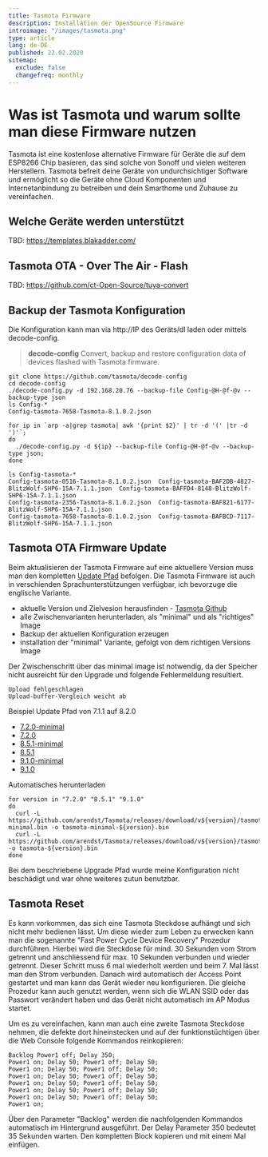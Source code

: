 ```yaml
---
title: Tasmota Firmware
description: Installation der OpenSource Firmware
introimage: "/images/tasmota.png"
type: article
lang: de-DE
published: 22.02.2020
sitemap:
  exclude: false
  changefreq: monthly
---
```

# Was ist Tasmota und warum sollte man diese Firmware nutzen
Tasmota ist eine kostenlose alternative Firmware für Geräte die auf dem ESP8266 Chip basieren, das sind solche von Sonoff und vielen weiteren Herstellern. Tasmota befreit deine Geräte von undurchsichtiger Software und ermöglicht so die Geräte ohne Cloud Komponenten und Internetanbindung zu betreiben und dein Smarthome und Zuhause zu vereinfachen.

<TOC />

## Welche Geräte werden unterstützt
TBD: https://templates.blakadder.com/


## Tasmota OTA - Over The Air - Flash
TBD: https://github.com/ct-Open-Source/tuya-convert

## Backup der Tasmota Konfiguration
Die Konfiguration kann man via http://IP des Geräts/dl laden oder mittels decode-config.

>**decode-config**
> Convert, backup and restore configuration data of devices flashed with Tasmota firmware.

```shell
git clone https://github.com/tasmota/decode-config
cd decode-config
./decode-config.py -d 192.168.20.76 --backup-file Config-@H-@f-@v --backup-type json
ls Config-*
Config-tasmota-7658-Tasmota-8.1.0.2.json
```

```shell
for ip in `arp -a|grep tasmota| awk '{print $2}' | tr -d '(' |tr -d ')'`;
do 
  ./decode-config.py -d ${ip} --backup-file Config-@H-@f-@v --backup-type json;
done

ls Config-tasmota-*
Config-tasmota-0516-Tasmota-8.1.0.2.json  Config-tasmota-BAF2DB-4827-BlitzWolf-SHP6-15A-7.1.1.json  Config-tasmota-BAFFD4-8148-BlitzWolf-SHP6-15A-7.1.1.json
Config-tasmota-2356-Tasmota-8.1.0.2.json  Config-tasmota-BAF821-6177-BlitzWolf-SHP6-15A-7.1.1.json
Config-tasmota-7658-Tasmota-8.1.0.2.json  Config-tasmota-BAFBCD-7117-BlitzWolf-SHP6-15A-7.1.1.json
```

## Tasmota OTA Firmware Update
Beim aktualisieren der Tasmota Firmware auf eine aktuellere Version muss man den kompletten [Update Pfad](https://tasmota.github.io/docs/#/Upgrading?id=migration-path) befolgen. Die Tasmota Firmware ist auch in verschienden Sprachunterstützungen verfügbar, ich bevorzuge die englische Variante.

- aktuelle Version und Zielvesion herausfinden - [Tasmota Github](https://github.com/arendst/Tasmota/releases)
- alle Zwischenvarianten herunterladen, als "minimal" und als "richtiges" Image
- Backup der aktuellen Konfiguration erzeugen
- installation der "minimal" Variante, gefolgt von dem richtigen Versions Image

Der Zwischenschritt über das minimal image ist notwendig, da der Speicher nicht ausreicht für den Upgrade und folgende Fehlermeldung resultiert. 

```shell
Upload fehlgeschlagen
Upload-buffer-Vergleich weicht ab
```

Beispiel Update Pfad von 7.1.1 auf 8.2.0

- [7.2.0-minimal](https://github.com/arendst/Tasmota/releases/download/v7.2.0/tasmota-minimal.bin)
- [7.2.0](https://github.com/arendst/Tasmota/releases/download/v7.2.0/tasmota.bin)
- [8.5.1-minimal](https://github.com/arendst/Tasmota/releases/download/v8.5.1/tasmota-minimal.bin)
- [8.5.1](https://github.com/arendst/Tasmota/releases/download/v8.5.1/tasmota.bin)
- [9.1.0-minimal](https://github.com/arendst/Tasmota/releases/download/v9.1.0/tasmota-minimal.bin)
- [9.1.0](https://github.com/arendst/Tasmota/releases/download/v9.1.0/tasmota.bin)

Automatisches herunterladen
```shell
for version in "7.2.0" "8.5.1" "9.1.0"
do
  curl -L https://github.com/arendst/Tasmota/releases/download/v${version}/tasmota-minimal.bin -o tasmota-minimal-${version}.bin
  curl -L https://github.com/arendst/Tasmota/releases/download/v${version}/tasmota.bin -o tasmota-${version}.bin
done
``` 

Bei dem beschriebene Upgrade Pfad wurde meine Konfiguration nicht beschädigt und war ohne weiteres zutun benutzbar.

## Tasmota Reset

Es kann vorkommen, das sich eine Tasmota Steckdose aufhängt und sich nicht mehr bedienen lässt. Um diese wieder zum Leben zu erwecken kann man die sogenannte "Fast Power Cycle Device Recovery" Prozedur durchführen. Hierbei wird die Steckdose für mind. 30 Sekunden vom Strom getrennt und anschliessend für max. 10 Sekunden verbunden und wieder getrennt. Dieser Schritt muss 6 mal wiederholt werden und beim 7. Mal lässt man den Strom verbunden. Danach wird automatisch der Access Point gestartet und man kann das Gerät wieder neu konfigurieren. Die gleiche Prozedur kann auch genutzt werden, wenn sich die WLAN SSID oder das Passwort verändert haben und das Gerät nicht automatisch im AP Modus startet.

Um es zu vereinfachen, kann man auch eine zweite Tasmota Steckdose nehmen, die defekte dort hineinstecken und auf der funktionstüchtigen über die Web Console folgende Kommandos reinkopieren:

```
Backlog Power1 off; Delay 350;
Power1 on; Delay 50; Power1 off; Delay 50;
Power1 on; Delay 50; Power1 off; Delay 50;
Power1 on; Delay 50; Power1 off; Delay 50;
Power1 on; Delay 50; Power1 off; Delay 50;
Power1 on; Delay 50; Power1 off; Delay 50;
Power1 on; Delay 50; Power1 off; Delay 50;
Power1 on;
```

Über den Parameter "Backlog" werden die nachfolgenden Kommandos automatisch im Hintergrund ausgeführt. Der Delay Parameter 350 bedeutet 35 Sekunden warten. Den kompletten Block kopieren und mit einem Mal einfügen.

